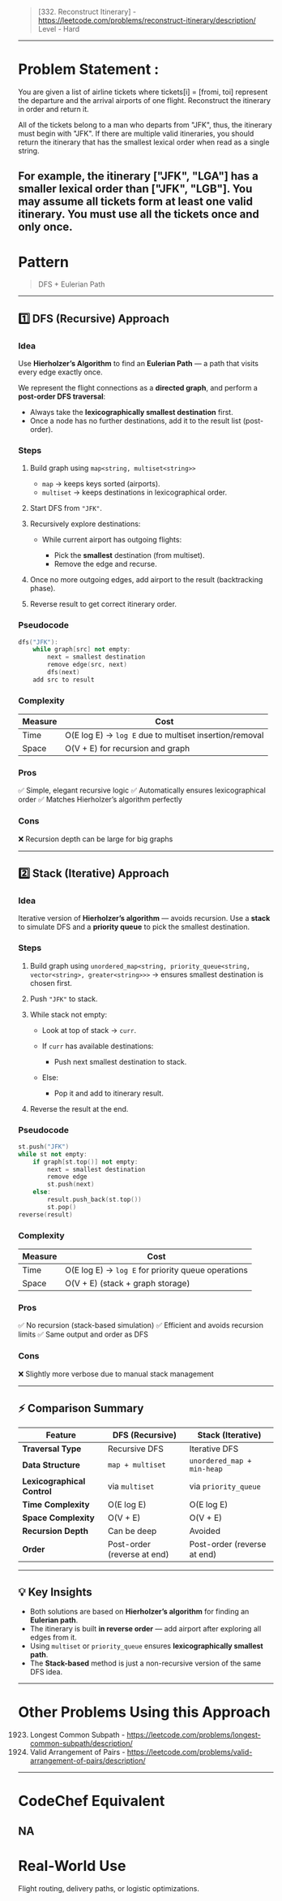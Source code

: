> [332. Reconstruct Itinerary] - https://leetcode.com/problems/reconstruct-itinerary/description/
> Level - Hard
--------------------------------------------------------------------------------------------------------------------------------------
# Problem Statement : 

You are given a list of airline tickets where tickets[i] = [fromi, toi] represent the departure and the arrival airports of one flight. Reconstruct the itinerary in order and return it.

All of the tickets belong to a man who departs from "JFK", thus, the itinerary must begin with "JFK". If there are multiple valid itineraries, you should return the itinerary that has the smallest lexical order when read as a single string.

For example, the itinerary ["JFK", "LGA"] has a smaller lexical order than ["JFK", "LGB"].
You may assume all tickets form at least one valid itinerary. You must use all the tickets once and only once.
--------------------------------------------------------------------------------------------------------------------------------------
# Pattern
> DFS + Eulerian Path
--------------------------------------------------------------------------------------------------------------------------------------
## 1️⃣ DFS (Recursive) Approach

### **Idea**

Use **Hierholzer’s Algorithm** to find an **Eulerian Path** — a path that visits every edge exactly once.

We represent the flight connections as a **directed graph**, and perform a **post-order DFS traversal**:

* Always take the **lexicographically smallest destination** first.
* Once a node has no further destinations, add it to the result list (post-order).

### **Steps**

1. Build graph using `map<string, multiset<string>>`

   * `map` → keeps keys sorted (airports).
   * `multiset` → keeps destinations in lexicographical order.
2. Start DFS from `"JFK"`.
3. Recursively explore destinations:

   * While current airport has outgoing flights:

     * Pick the **smallest** destination (from multiset).
     * Remove the edge and recurse.
4. Once no more outgoing edges, add airport to the result (backtracking phase).
5. Reverse result to get correct itinerary order.

### **Pseudocode**

```cpp
dfs("JFK"):
    while graph[src] not empty:
        next = smallest destination
        remove edge(src, next)
        dfs(next)
    add src to result
```

### **Complexity**

| Measure | Cost                                                   |
| ------- | ------------------------------------------------------ |
| Time    | O(E log E) → `log E` due to multiset insertion/removal |
| Space   | O(V + E) for recursion and graph                       |

### **Pros**

✅ Simple, elegant recursive logic
✅ Automatically ensures lexicographical order
✅ Matches Hierholzer’s algorithm perfectly

### **Cons**

❌ Recursion depth can be large for big graphs

---

## 2️⃣ Stack (Iterative) Approach

### **Idea**

Iterative version of **Hierholzer’s algorithm** — avoids recursion.
Use a **stack** to simulate DFS and a **priority queue** to pick the smallest destination.

### **Steps**

1. Build graph using
   `unordered_map<string, priority_queue<string, vector<string>, greater<string>>>`
   → ensures smallest destination is chosen first.
2. Push `"JFK"` to stack.
3. While stack not empty:

   * Look at top of stack → `curr`.
   * If `curr` has available destinations:

     * Push next smallest destination to stack.
   * Else:

     * Pop it and add to itinerary result.
4. Reverse the result at the end.

### **Pseudocode**

```cpp
st.push("JFK")
while st not empty:
    if graph[st.top()] not empty:
        next = smallest destination
        remove edge
        st.push(next)
    else:
        result.push_back(st.top())
        st.pop()
reverse(result)
```

### **Complexity**

| Measure | Cost                                               |
| ------- | -------------------------------------------------- |
| Time    | O(E log E) → `log E` for priority queue operations |
| Space   | O(V + E) (stack + graph storage)                   |

### **Pros**

✅ No recursion (stack-based simulation)
✅ Efficient and avoids recursion limits
✅ Same output and order as DFS

### **Cons**

❌ Slightly more verbose due to manual stack management

---

## ⚡ Comparison Summary

| Feature                     | DFS (Recursive)             | Stack (Iterative)           |
| --------------------------- | --------------------------- | --------------------------- |
| **Traversal Type**          | Recursive DFS               | Iterative DFS               |
| **Data Structure**          | `map + multiset`            | `unordered_map + min-heap`  |
| **Lexicographical Control** | via `multiset`              | via `priority_queue`        |
| **Time Complexity**         | O(E log E)                  | O(E log E)                  |
| **Space Complexity**        | O(V + E)                    | O(V + E)                    |
| **Recursion Depth**         | Can be deep                 | Avoided                     |
| **Order**                   | Post-order (reverse at end) | Post-order (reverse at end) |

---

## 💡 Key Insights

* Both solutions are based on **Hierholzer’s algorithm** for finding an **Eulerian path**.
* The itinerary is built **in reverse order** — add airport after exploring all edges from it.
* Using `multiset` or `priority_queue` ensures **lexicographically smallest path**.
* The **Stack-based** method is just a non-recursive version of the same DFS idea.

--------------------------------------------------------------------------------------------------------------------------------------
# Other Problems Using this Approach
1923. Longest Common Subpath - https://leetcode.com/problems/longest-common-subpath/description/
2097. Valid Arrangement of Pairs - https://leetcode.com/problems/valid-arrangement-of-pairs/description/
--------------------------------------------------------------------------------------------------------------------------------------
# CodeChef Equivalent
NA
--------------------------------------------------------------------------------------------------------------------------------------
# Real-World Use
Flight routing, delivery paths, or logistic optimizations.